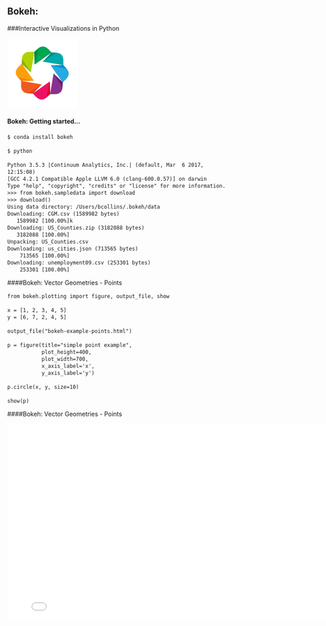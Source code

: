 ## Bokeh:
###Interactive Visualizations in Python

<img src="images/bokehlogo.png" />


#### Bokeh: Getting started...

    $ conda install bokeh

    $ python

    Python 3.5.3 |Continuum Analytics, Inc.| (default, Mar  6 2017, 12:15:08)
    [GCC 4.2.1 Compatible Apple LLVM 6.0 (clang-600.0.57)] on darwin
    Type "help", "copyright", "credits" or "license" for more information.
    >>> from bokeh.sampledata import download
    >>> download()
    Using data directory: /Users/bcollins/.bokeh/data
    Downloading: CGM.csv (1589982 bytes)
       1589982 [100.00%]k
    Downloading: US_Counties.zip (3182088 bytes)
       3182088 [100.00%]
    Unpacking: US_Counties.csv
    Downloading: us_cities.json (713565 bytes)
        713565 [100.00%]
    Downloading: unemployment09.csv (253301 bytes)
        253301 [100.00%]

####Bokeh: Vector Geometries - Points

    from bokeh.plotting import figure, output_file, show

    x = [1, 2, 3, 4, 5]
    y = [6, 7, 2, 4, 5]

    output_file("bokeh-example-points.html")

    p = figure(title="simple point example",
               plot_height=400,
               plot_width=700,
               x_axis_label='x',
               y_axis_label='y')

    p.circle(x, y, size=10)

    show(p)


####Bokeh: Vector Geometries - Points
<iframe width="800px" height="450px" frameborder="0" scrolling="no" marginheight="0" marginwidth="0" src="examples/bokeh-example-points.html">


####Bokeh: Vector Geometries - Lines

    from bokeh.plotting import figure, output_file, show

    x = [1, 2, 3, 4, 5, 1]
    y = [6, 7, 2, 4, 5, 6]

    output_file("bokeh-example-lines.html")

    p = figure(title="simple line example",
               plot_height=400, plot_width=700,
               x_axis_label='x', y_axis_label='y')

    p.line(x, y, legend="Temp.", line_width=2)

    show(p)


####Bokeh: Vector Geometries - Lines
<iframe width="800px" height="450px" frameborder="0" scrolling="no" marginheight="0" marginwidth="0" src="examples/bokeh-example-lines.html">


####Bokeh: Vector Geometries - Polygons
    from bokeh.plotting import figure, output_file, show

    x = [1, 2, 3, 4, 5]
    y = [6, 7, 10, 7, 5]

    output_file("bokeh-example-polygon.html")

    p = figure(title="simple line example",
               plot_height=400,
               plot_width=700,
               x_axis_label='x',
               y_axis_label='y')

    p.patch(x, y, legend="Land Area",
            line_width=3, fill_color="#336699", fill_alpha=.6)

    show(p)


####Bokeh: Vector Geometries - Polygons
<iframe width="800px" height="450px" frameborder="0" scrolling="no" marginheight="0" marginwidth="0" src="examples/bokeh-example-polygon.html">


####Bokeh: Vecotr Geometries - Webgl
    from bokeh.plotting import figure, output_file, show
    from bokeh.palettes import Blues7

    N = 400000
    x_range = (int(-20e6), int(20e6))
    y_range = (int(-20e6), int(20e6))

    xs = np.random.uniform(x_range[0], x_range[1], N)
    ys = np.random.uniform(y_range[0], y_range[1], N)

    output_file("bokeh-example-points-webgl.html")

    p = figure(title="simple point example",
               x_range=x_range,
               y_range=y_range,
               plot_height=400,
               plot_width=700,
               webgl=True)

    p.circle(xs, ys, size=10)

    show(p)




####Bokeh: A Grammar of Graphics
<img src="images/gg-amazon.png" />


####Bokeh: Raster - Image RGBA

    import numpy as np
    from bokeh.plotting import figure, show, output_file

    N = 20
    img = np.empty((N, N), dtype=np.uint32)
    view = img.view(dtype=np.uint8).reshape((N, N, 4))
    for i in range(N):
        for j in range(N):
            view[i, j, 0] = int(i/N*255)
            view[i, j, 1] = 158
            view[i, j, 2] = int(j/N*255)
            view[i, j, 3] = 255

    p = figure(x_range=(0,10), y_range=(0,10))
    p.image_rgba(image=[img], x=0, y=0, dw=10, dh=10)

    output_file("bokeh-example-image.html", title="image_rgba.py example")
    show(p)


####Bokeh: Raster - Image RGBA
<iframe width="800px" height="450px" frameborder="0" scrolling="no" marginheight="0" marginwidth="0" src="examples/bokeh-example-image.html">


####Bokeh: A Guide to Numpy
<img src="images/guide-to-numpy.png" />

